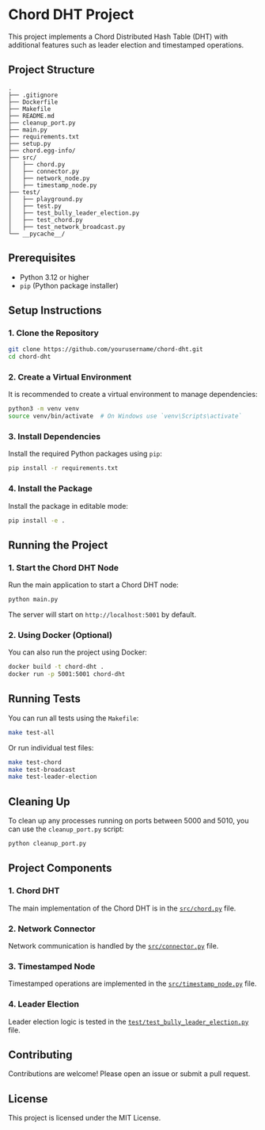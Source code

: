 # Chord DHT Project

This project implements a Chord Distributed Hash Table (DHT) with additional features such as leader election and timestamped operations.

## Project Structure

```
.
├── .gitignore
├── Dockerfile
├── Makefile
├── README.md
├── cleanup_port.py
├── main.py
├── requirements.txt
├── setup.py
├── chord.egg-info/
├── src/
│   ├── chord.py
│   ├── connector.py
│   ├── network_node.py
│   ├── timestamp_node.py
├── test/
│   ├── playground.py
│   ├── test.py
│   ├── test_bully_leader_election.py
│   ├── test_chord.py
│   ├── test_network_broadcast.py
└── __pycache__/
```

## Prerequisites

- Python 3.12 or higher
- `pip` (Python package installer)

## Setup Instructions

### 1. Clone the Repository

```sh
git clone https://github.com/yourusername/chord-dht.git
cd chord-dht
```

### 2. Create a Virtual Environment

It is recommended to create a virtual environment to manage dependencies:

```sh
python3 -m venv venv
source venv/bin/activate  # On Windows use `venv\Scripts\activate`
```

### 3. Install Dependencies

Install the required Python packages using `pip`:

```sh
pip install -r requirements.txt
```

### 4. Install the Package

Install the package in editable mode:

```sh
pip install -e .
```

## Running the Project

### 1. Start the Chord DHT Node

Run the main application to start a Chord DHT node:

```sh
python main.py
```

The server will start on `http://localhost:5001` by default.

### 2. Using Docker (Optional)

You can also run the project using Docker:

```sh
docker build -t chord-dht .
docker run -p 5001:5001 chord-dht
```

## Running Tests

You can run all tests using the `Makefile`:

```sh
make test-all
```

Or run individual test files:

```sh
make test-chord
make test-broadcast
make test-leader-election
```

## Cleaning Up

To clean up any processes running on ports between 5000 and 5010, you can use the `cleanup_port.py` script:

```sh
python cleanup_port.py
```

## Project Components

### 1. Chord DHT

The main implementation of the Chord DHT is in the [`src/chord.py`](src/chord.py) file.

### 2. Network Connector

Network communication is handled by the [`src/connector.py`](src/connector.py) file.

### 3. Timestamped Node

Timestamped operations are implemented in the [`src/timestamp_node.py`](src/timestamp_node.py) file.

### 4. Leader Election

Leader election logic is tested in the [`test/test_bully_leader_election.py`](test/test_bully_leader_election.py) file.

## Contributing

Contributions are welcome! Please open an issue or submit a pull request.

## License

This project is licensed under the MIT License.
